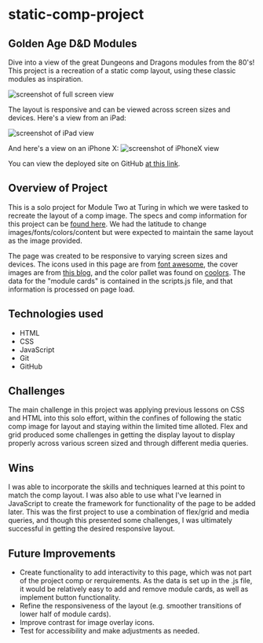 # static-comp-project

## Golden Age D&D Modules
Dive into a view of the great Dungeons and Dragons modules from the 80's!  This project is a recreation of a static comp layout, using these classic modules as inspiration. 

![screenshot of full screen view](https://user-images.githubusercontent.com/79122599/127038891-36c0f8c1-13f9-45c3-b202-065c22e7c1d1.png "Full Screen View")

The layout is responsive and can be viewed across screen sizes and devices.  Here's a view from an iPad:

![screenshot of iPad view](https://drive.google.com/file/d/17kk0qKtbADol4R4AUB0lm-jYyUTGV8nE/view?usp=sharing "iPad Screen View") 

And here's a view on an iPhone X:
![screenshot of iPhoneX view](https://drive.google.com/file/d/10iaSx0qkYJA9X3JQ6Wit4OXphzF7rzHp/view?usp=sharing "iPhoneX Screen View")

You can view the deployed site on GitHub [at this link](https://ericsergeant.github.io/static-comp-project/).

## Overview of Project
This is a solo project for Module Two at Turing in which we were tasked to recreate the layout of a comp image. The specs and comp information for this project can be [found here](https://frontend.turing.edu/projects/static-comp-challenge.html).  We had the latitude to change images/fonts/colors/content but were expected to maintain the same layout as the image provided.  

The page was created to be responsive to varying screen sizes and devices.  The icons used in this page are from [font awesome](fontawesome.com), the cover images are from [this blog](https://rossonl.wordpress.com/2013/02/08/classic-dd-modules-ranked/), and the color pallet was found on [coolors](https://coolors.co/4281a4-48a9a6-e4dfda-d4b483-c1666b).  The data for the "module cards" is contained in the scripts.js file, and that information is processed on page load.

## Technologies used
 * HTML
 * CSS
 * JavaScript
 * Git
 * GitHub   

## Challenges
The main challenge in this project was applying previous lessons on CSS and HTML into this solo effort, within the confines of following the static comp image for layout and staying within the limited time alloted.  Flex and grid produced some challenges in getting the display layout to display properly across various screen sized and through different media queries.

## Wins
I was able to incorporate the skills and techniques learned at this point to match the comp layout.  I was also able to use what I've learned in JavaScript to create the framework for functionality of the page to be added later.  This was the first project to use a combination of flex/grid and media queries, and though this presented some challenges, I was ultimately successful in getting the desired responsive layout.

## Future Improvements
  * Create functionality to add interactivity to this page, which was not part of the project comp or rerquirements.  As the data is set up in the .js file, it would be relatively easy to add and remove module cards, as well as implement button functionality.
  * Refine the responsiveness of the layout (e.g. smoother transitions of lower half of module cards).
  * Improve contrast for image overlay icons.
  * Test for accessibility and make adjustments as needed.
